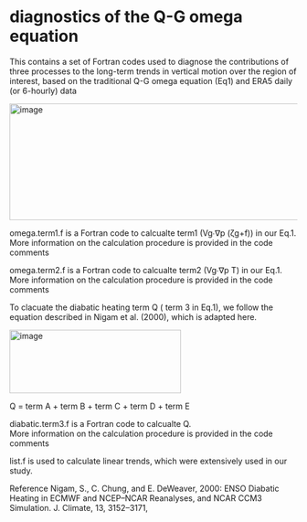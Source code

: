 # diagnostics of the Q-G omega equation
This contains a set of Fortran codes used to diagnose the contributions of three processes to the long-term trends in vertical motion over the region of interest, based on the traditional Q-G omega equation (Eq1) and ERA5 daily (or 6-hourly) data

<img width="1680" height="204" alt="image" src="https://github.com/user-attachments/assets/ff507f2e-47e0-48fc-8eb8-2c419f2aebef" />

 
omega.term1.f is a Fortran code to calcualte term1 (Vg∙∇p (ζg+f)) in our Eq.1. 
More information on the calculation procedure is provided in the code comments
 
omega.term2.f is a Fortran code to calcualte term2 (Vg∙∇p T) in our Eq.1. 
More information on the calculation procedure is provided in the code comments


To clacuate the diabatic heating term Q ( term 3 in Eq.1), we follow the equation described in Nigam et al. (2000), which is adapted here.
 


<img width="300" height="111" alt="image" src="https://github.com/user-attachments/assets/e3d041b0-0da5-4e67-8541-591c9038d7de" />



Q = term A + term B + term C + term D + term E

diabatic.term3.f is a Fortran code to calcualte Q.  
More information on the calculation procedure is provided in the code comments


list.f is used to calculate linear trends, which were extensively used in our study.


Reference
Nigam, S., C. Chung, and E. DeWeaver, 2000: ENSO Diabatic Heating in ECMWF and NCEP–NCAR Reanalyses, and NCAR CCM3 Simulation. J. Climate, 13, 3152–3171,

